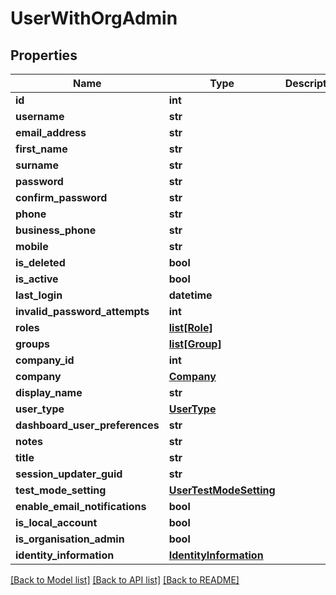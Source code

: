 # UserWithOrgAdmin

## Properties
Name | Type | Description | Notes
------------ | ------------- | ------------- | -------------
**id** | **int** |  | [optional] 
**username** | **str** |  | [optional] 
**email_address** | **str** |  | [optional] 
**first_name** | **str** |  | [optional] 
**surname** | **str** |  | [optional] 
**password** | **str** |  | [optional] 
**confirm_password** | **str** |  | [optional] 
**phone** | **str** |  | [optional] 
**business_phone** | **str** |  | [optional] 
**mobile** | **str** |  | [optional] 
**is_deleted** | **bool** |  | [optional] 
**is_active** | **bool** |  | [optional] 
**last_login** | **datetime** |  | [optional] 
**invalid_password_attempts** | **int** |  | [optional] 
**roles** | [**list[Role]**](Role.md) |  | [optional] 
**groups** | [**list[Group]**](Group.md) |  | [optional] 
**company_id** | **int** |  | [optional] 
**company** | [**Company**](Company.md) |  | [optional] 
**display_name** | **str** |  | [optional] 
**user_type** | [**UserType**](UserType.md) |  | [optional] 
**dashboard_user_preferences** | **str** |  | [optional] 
**notes** | **str** |  | [optional] 
**title** | **str** |  | [optional] 
**session_updater_guid** | **str** |  | [optional] 
**test_mode_setting** | [**UserTestModeSetting**](UserTestModeSetting.md) |  | [optional] 
**enable_email_notifications** | **bool** |  | [optional] 
**is_local_account** | **bool** |  | [optional] 
**is_organisation_admin** | **bool** |  | [optional] 
**identity_information** | [**IdentityInformation**](IdentityInformation.md) |  | [optional] 

[[Back to Model list]](../README.md#documentation-for-models) [[Back to API list]](../README.md#documentation-for-api-endpoints) [[Back to README]](../README.md)


